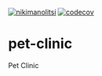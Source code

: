 [![nikimanolitsi](https://circleci.com/gh/nikimanolitsi/pet-clinic.svg?style=svg)](https://circleci.com/gh/nikimanolitsi/pet-clinic) [![codecov](https://codecov.io/gh/nikimanolitsi/pet-clinic/branch/main/graph/badge.svg?token=97N7F5NJUE)](https://codecov.io/gh/nikimanolitsi/pet-clinic)

# pet-clinic


Pet Clinic